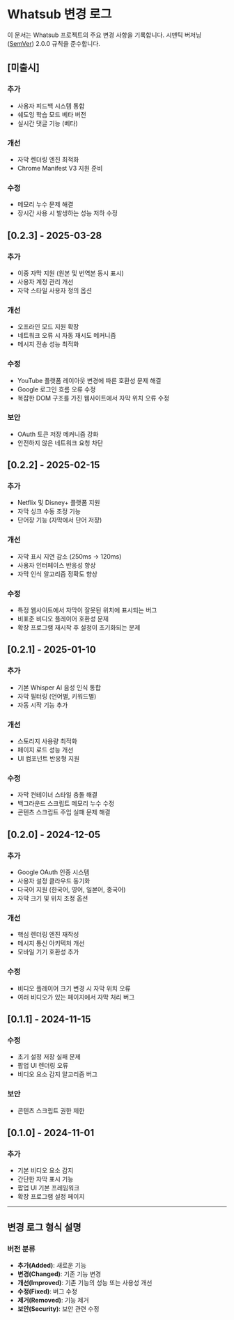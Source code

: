 # Whatsub 변경 로그

이 문서는 Whatsub 프로젝트의 주요 변경 사항을 기록합니다.
시맨틱 버저닝([SemVer](https://semver.org/lang/ko/)) 2.0.0 규칙을 준수합니다.

## [미출시]

### 추가
- 사용자 피드백 시스템 통합
- 쉐도잉 학습 모드 베타 버전
- 실시간 댓글 기능 (베타)

### 개선
- 자막 렌더링 엔진 최적화
- Chrome Manifest V3 지원 준비

### 수정
- 메모리 누수 문제 해결
- 장시간 사용 시 발생하는 성능 저하 수정

## [0.2.3] - 2025-03-28

### 추가
- 이중 자막 지원 (원본 및 번역본 동시 표시)
- 사용자 계정 관리 개선
- 자막 스타일 사용자 정의 옵션

### 개선
- 오프라인 모드 지원 확장
- 네트워크 오류 시 자동 재시도 메커니즘
- 메시지 전송 성능 최적화

### 수정
- YouTube 플랫폼 레이아웃 변경에 따른 호환성 문제 해결
- Google 로그인 흐름 오류 수정
- 복잡한 DOM 구조를 가진 웹사이트에서 자막 위치 오류 수정

### 보안
- OAuth 토큰 저장 메커니즘 강화
- 안전하지 않은 네트워크 요청 차단

## [0.2.2] - 2025-02-15

### 추가
- Netflix 및 Disney+ 플랫폼 지원
- 자막 싱크 수동 조정 기능
- 단어장 기능 (자막에서 단어 저장)

### 개선
- 자막 표시 지연 감소 (250ms → 120ms)
- 사용자 인터페이스 반응성 향상
- 자막 인식 알고리즘 정확도 향상

### 수정
- 특정 웹사이트에서 자막이 잘못된 위치에 표시되는 버그
- 비표준 비디오 플레이어 호환성 문제
- 확장 프로그램 재시작 후 설정이 초기화되는 문제

## [0.2.1] - 2025-01-10

### 추가
- 기본 Whisper AI 음성 인식 통합
- 자막 필터링 (언어별, 키워드별)
- 자동 시작 기능 추가

### 개선
- 스토리지 사용량 최적화
- 페이지 로드 성능 개선
- UI 컴포넌트 반응형 지원

### 수정
- 자막 컨테이너 스타일 충돌 해결
- 백그라운드 스크립트 메모리 누수 수정
- 콘텐츠 스크립트 주입 실패 문제 해결

## [0.2.0] - 2024-12-05

### 추가
- Google OAuth 인증 시스템
- 사용자 설정 클라우드 동기화
- 다국어 지원 (한국어, 영어, 일본어, 중국어)
- 자막 크기 및 위치 조정 옵션

### 개선
- 핵심 렌더링 엔진 재작성
- 메시지 통신 아키텍처 개선
- 모바일 기기 호환성 추가

### 수정
- 비디오 플레이어 크기 변경 시 자막 위치 오류
- 여러 비디오가 있는 페이지에서 자막 처리 버그

## [0.1.1] - 2024-11-15

### 수정
- 초기 설정 저장 실패 문제
- 팝업 UI 렌더링 오류
- 비디오 요소 감지 알고리즘 버그

### 보안
- 콘텐츠 스크립트 권한 제한

## [0.1.0] - 2024-11-01

### 추가
- 기본 비디오 요소 감지
- 간단한 자막 표시 기능
- 팝업 UI 기본 프레임워크
- 확장 프로그램 설정 페이지

---

## 변경 로그 형식 설명

### 버전 분류
- **추가(Added)**: 새로운 기능
- **변경(Changed)**: 기존 기능 변경
- **개선(Improved)**: 기존 기능의 성능 또는 사용성 개선
- **수정(Fixed)**: 버그 수정
- **제거(Removed)**: 기능 제거
- **보안(Security)**: 보안 관련 수정 